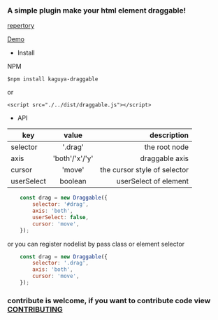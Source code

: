 ### A simple plugin make your html element draggable!

[repertory](https://github.com/love999262/draggable)

[Demo](https://love999262.github.io/draggable/demo/index.html)

- Install

NPM
```
$npm install kaguya-draggable
```
or
```
<script src="./../dist/draggable.js"></script>
```

- API

| key                  | value                            | description  |
| -------------------- |:--------------------------------:| ------------:|
| selector             | '.drag'                          | the root node
| axis                 | 'both'/'x'/'y'                   | draggable axis
| cursor               | 'move'                           | the cursor style of selector
| userSelect           | boolean                          | userSelect of element
```javascript
    const drag = new Draggable({
        selector: '#drag',
        axis: 'both',
        userSelect: false,
        cursor: 'move',
    });
```
or you can register nodelist by pass class or element selector

```javascript
    const drag = new Draggable({
        selector: '.drag',
        axis: 'both',
        cursor: 'move',
    });
```

### contribute is welcome, if you want to contribute code view [CONTRIBUTING](/doc/CONTRIBUTING.md)